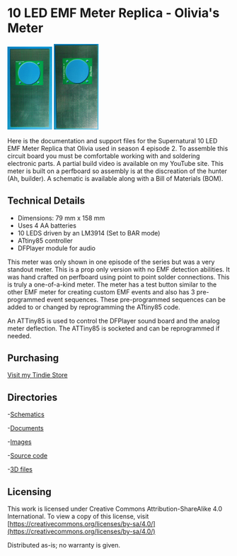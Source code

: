 # 10 LED EMF Meter Replica - Olivia's Meter

<img src="img/10_LED_EMF_PCB_f.jpg" width="20%">
<img src="img/10_LED_EMF_PCB_b.jpg" width="20%">

Here is the documentation and support files for the Supernatural 10 LED EMF Meter Replica that Olivia used in season 4 episode 2. 
To assemble this circuit board you must be comfortable working with and soldering electronic parts.
A partial build video is available on my YouTube site. This meter is built on a perfboard so assembly is at the discreation of the hunter (Ah, builder).
A schematic is available along with a Bill of Materials (BOM). 

## Technical Details

* Dimensions: 79 mm x 158 mm 
* Uses 4 AA batteries
* 10 LEDS driven by an LM3914 (Set to BAR mode)
* ATtiny85 controller
* DFPlayer module for audio

This meter was only shown in one episode of the series but was a very standout meter. This is a prop only version with no EMF detection abilities. It was hand crafted on perfboard using point to point solder connections.
This is truly a one-of-a-kind meter. The meter has a test button similar to the other EMF meter for creating custom EMF events and also has 3 pre-programmed event sequences. 
These pre-programmed sequences can be added to or changed by reprogramming the ATtiny85 code.

An ATTiny85 is used to control the DFPlayer sound board and the analog meter deflection. 
The ATTiny85 is socketed and can be reprogrammed if needed. 


## Purchasing
[Visit my Tindie Store](https://www.tindie.com/stores/johnnyelectronic/)


## Directories

-[Schematics](schematics/)

-[Documents](doc/)

-[Images](img/)

-[Source code](src/)

-[3D files](3D/)


## Licensing

This work is licensed under Creative Commons Attribution-ShareAlike 4.0 International. 
To view a copy of this license, visit [https://creativecommons.org/licenses/by-sa/4.0/](https://creativecommons.org/licenses/by-sa/4.0/)

Distributed as-is; no warranty is given.






